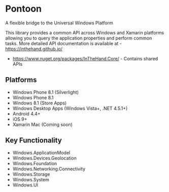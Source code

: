 # Pontoon
A flexible bridge to the Universal Windows Platform

This library provides a common API across Windows and Xamarin platforms allowing you to query the application properties and perform common tasks. More detailed API documentation is available at - https://inthehand.github.io/

- https://www.nuget.org/packages/InTheHand.Core/ - Contains shared APIs

## Platforms
- Windows Phone 8.1 (Silverlight)
- Windows Phone 8.1
- Windows 8.1 (Store Apps)
- Windows Desktop Apps (Windows Vista+, .NET 4.5.1+)
- Android 4.4+
- iOS 9+
- Xamarin Mac (Coming soon)

## Key Functionality
- Windows.ApplicationModel
- Windows.Devices.Geolocation
- Windows.Foundation
- Windows.Networking.Connectivity
- Windows.Storage
- Windows.System
- Windows.UI
